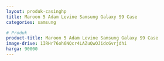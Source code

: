 ```yaml
---
layout: produk-casinghp
title: Maroon 5 Adam Levine Samsung Galaxy S9 Case
categories: samsung

# Produk
product-title: Maroon 5 Adam Levine Samsung Galaxy S9 Case
image-drive: 1IRHr76oh6NQcr4LAZuQwOJidcGvrjdhi
harga: 90000
---
```

